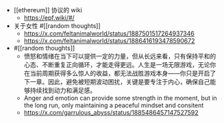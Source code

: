 - [[ethereum]] 协议的 wiki
	- https://epf.wiki/#/
- 关于女性 #[[random thoughts]]
	- https://x.com/feltanimalworld/status/1887501517264937346
	- https://x.com/feltanimalworld/status/1886416193478590672
- #[[random thoughts]]
	- 愤怒和情绪在当下可以提供一定的力量，但从长远来看，只有保持平和的心态、不断重复正向循环，才能走得更远。人生是一场无限游戏，无论你在当前周期获得多么惊人的收益，都无法战胜游戏本身——你只是开启了下一章。因此，避免被短期波动困扰，关键是要专注于内心，确保自己能够持续找到动力和满足感。
	- Anger and emotion can provide some strength in the moment, but in the long run, only maintaining a peaceful mindset and consitent
	- https://x.com/garrulous_abyss/status/1885486457147527592
